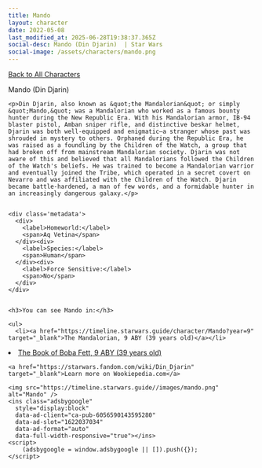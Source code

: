 ```yaml
---
title: Mando
layout: character
date: 2022-05-08
last_modified_at: 2025-06-28T19:38:37.365Z
social-desc: Mando (Din Djarin)  | Star Wars
social-image: /assets/characters/mando.png
---
```

<a href="/character" class="smaller">Back to All Characters</a>

<div class="character-profile container">
  <div class="col-10">
    <p>
    Mando (Din Djarin)             
    </p>

    <p>Din Djarin, also known as &quot;the Mandalorian&quot; or simply &quot;Mando,&quot; was a Mandalorian who worked as a famous bounty hunter during the New Republic Era. With his Mandalorian armor, IB-94 blaster pistol, Amban sniper rifle, and distinctive beskar helmet, Djarin was both well-equipped and enigmatic—a stranger whose past was shrouded in mystery to others. Orphaned during the Republic Era, he was raised as a foundling by the Children of the Watch, a group that had broken off from mainstream Mandalorian society. Djarin was not aware of this and believed that all Mandalorians followed the Children of the Watch's beliefs. He was trained to become a Mandalorian warrior and eventually joined the Tribe, which operated in a secret covert on Nevarro and was affiliated with the Children of the Watch. Djarin became battle-hardened, a man of few words, and a formidable hunter in an increasingly dangerous galaxy.</p>


    <div class='metadata'>
      <div>
        <label>Homeworld:</label>
        <span>Aq Vetina</span>
      </div><div>
        <label>Species:</label>
        <span>Human</span>
      </div><div>
        <label>Force Sensitive:</label>
        <span>No</span>
      </div>
    </div>


    <h3>You can see Mando in:</h3>

    <ul>
      <li><a href="https://timeline.starwars.guide/character/Mando?year=9" target="_blank">The Mandalorian, 9 ABY (39 years old)</a></li>
  <li><a href="https://timeline.starwars.guide/character/Mando?year=9" target="_blank">The Book of Boba Fett, 9 ABY (39 years old)</a></li>
    </ul>

    <a href="https://starwars.fandom.com/wiki/Din_Djarin" target="_blank">Learn more on Wookiepedia.com</a>
  </div>
  <div class="character_image col-2">
    
    <img src="https://timeline.starwars.guide//images/mando.png" alt="Mando" />
    <ins class="adsbygoogle"
      style="display:block"
      data-ad-client="ca-pub-6056590143595280"
      data-ad-slot="1622037034"
      data-ad-format="auto"
      data-full-width-responsive="true"></ins>
    <script>
        (adsbygoogle = window.adsbygoogle || []).push({});
    </script>
  </div>
</div>

